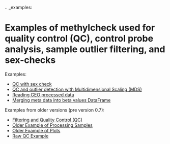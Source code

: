 .. _examples:

# Examples of methylcheck used for quality control (QC), control probe analysis, sample outlier filtering, and sex-checks

Examples:

- [QC with sex check](qc-sex-check.ipynb)
- [QC and outlier detection with Multidimensional Scaling (MDS)](interactive-mds-filtering.ipynb)
- [Reading GEO processed data](demo_read_geo_processed.ipynb)
- [Merging meta data into beta values DataFrame](demo_using_matched_meta_data.ipynb)

Examples from older versions (pre version 0.7):

- [Filtering and Quality Control (QC)](outdated-methylprep-methylcheck-example.ipynb)
- [Older Example of Processing Samples](demo-methylprep-to-methylcheck-example.ipynb)
- [Older Example of Plots](postprocessQC_example.ipynb)
- [Raw QC Example](rawQC_example.ipynb)
